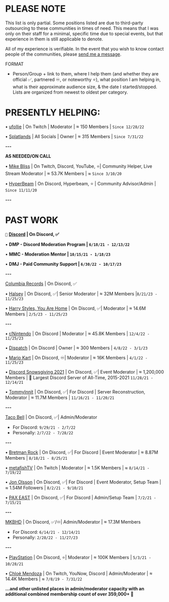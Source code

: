 # PLEASE NOTE

This list is only partial. Some positions listed are due to third-party outsourcing to these communities in times of need. This means that I was only on their staff for a minimal, specific time due to special events, but that experience in them is still applicable to denote.

All of my experience is verifiable. In the event that you wish to know contact people of the communities, please [send me a message](hello@kydzs.com).

FORMAT
- Person/Group + link to them, where I help them (and whether they are official ✅, partnered ♾️, or noteworthy ⭐), what position I am helping in, what is their approximate audience size, & the date I started/stopped.
Lists are organized from newest to oldest per category.

# **PRESENTLY HELPING:**

• [ufollie](https://twitch.tv/ufollie/@blank) | On Twitch | Moderator | ≈ 150 Members | `Since 12/28/22`

• [Splatlands](https://splatlands.com/@blank) | All Socials | Owner | ≈ 315 Members | `Since 7/31/22`

**---**

**AS NEEDED/ON CALL**

• [Mike Bliss](https://www.mikebliss.net/@blank) | On Twitch, Discord, YouTube, ⭐| Community Helper, Live Stream Moderator | ≈ 53.7K Members | ≈ `Since 3/10/20`

• [HyperBeam](https://hyperbeam.com/@blank) | On Discord, Hyperbeam, ⭐ | Community Advisor/Admin | `Since 11/11/20`

**---**

# **PAST WORK**

`📌` **[Discord](https://discord.com/@blank) | On Discord, ✅**

• **DMP - Discord Moderation Program | `6/18/21 - 12/13/22`**

• **MMC - Moderation Mentor | `10/15/21 - 1/18/23`**

• **DMJ - Paid Community Support | `6/30/22 - 10/17/23`**

**---**


[Columbia Records](https://www.columbiarecords.com/@blank) | On Discord, ✅

• [Halsey](https://discord.gg/halseyofficial@blank) | On Discord, ✅| Senior Moderator | ≈ 32M Members |`8/21/23 - 11/25/23`

• [Harry Styles, You Are Home](https://discord.gg/youarehome/@blank) | On Discord, ✅| Moderator | ≈ 14.6M Members | `2/5/23 - 11/25/23`


**---**

• [r/Nintendo](https://discord.gg/nintendo/@blank) | On Discord | Moderator | ≈ 45.8K Members | `12/4/22 - 11/25/23`

• [Dispatch](https://ivn.to/dispatch/@blank) | On Discord | Owner | ≈ 300 Members | `4/8/22 - 3/1/23`

• [Mario Kart](https://discord.gg/mariokart/@blank) | On Discord, ♾️| Moderator | ≈ 16K Members | `4/1/22 - 11/25/23`

• [Discord Snowsgiving 2021](https://discord.com/snowsgiving/@blank) | On Discord, ✅| Event Moderator | ≈ 1,200,000 Members | 🥇 Largest Discord Server of All-Time, 2015-2021 `11/28/21 - 12/14/21`

• [TommyInnit](https://www.youtube.com/c/TommyInnit/@blank) | On Discord, ✅| For Discord | Server Reconstruction, Moderator | ≈ 11.7M Members | `11/16/21 - 11/20/21`

**---**

[Taco Bell](https://www.tacobell.com/@blank) | On Discord, ✅| Admin/Moderator
- For Discord: `9/29/21 - 2/7/22`
- Personally: `2/7/22 - 7/28/22`

**---**

• [Bretman Rock](https://www.youtube.com/c/BretmanRock/@blank) | On Discord, ✅| For Discord | Event Moderator | ≈ 8.87M Members | `8/18/21 - 8/25/21`

• [metafishTV](https://twitch.tv/metafishTV/@blank) | On Twitch | Moderator | ≈ 1.5K Members | ≈ `8/14/21 - 7/19/22`

• [Jon Olsson](https://www.youtube.com/channel/UCyQb1TTrfRzQZmEfsx770qw/@blank) | On Discord, ✅| For Discord | Event Moderator, Setup Team | ≈ 1.54M Followers | `8/2/21 - 9/10/21`

• [PAX EAST](https://online.paxsite.com/en-us@blank) | On Discord, ✅| For Discord | Admin/Setup Team | `7/2/21 - 7/15/21`

**---**

[MKBHD](https://mkbhd.com/@blank) | On Discord, ✅/♾️| Admin/Moderator | ≈ 17.3M Members
- For Discord: `6/14/21 - 12/14/21`
- Personally: `2/28/22 - 11/27/23`

**---**
  
• [PlayStation](https://discord.gg/ps/@blank) | On Discord, ⭐| Moderator | ≈ 100K Members | `5/3/21 - 10/28/21`

• [Chloè Mendoza](https://www.younow.com/thechloenmendoza/@blank) | On Twitch, YouNow, Discord | Admin/Moderator | ≈ 14.4K Members | ≈ `7/8/19 - 7/31/22`


**...and other unlisted places in admin/moderator capacity with an additional combined membership count of over 359,000+ 🌠**
